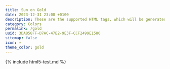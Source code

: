 ```yaml
---
title: Sun on Gold
date: 2023-12-31 23:00 +0100
description: These are the supported HTML tags, which will be generated from Markdown.
category: Colors
permalink: /gold
uuid: 3DA858FF-D7AC-47B2-9E3F-CCF2499E1580
sitemap: false
icon: ☀️
theme_color: gold
---
```

{% include html5-test.md %}